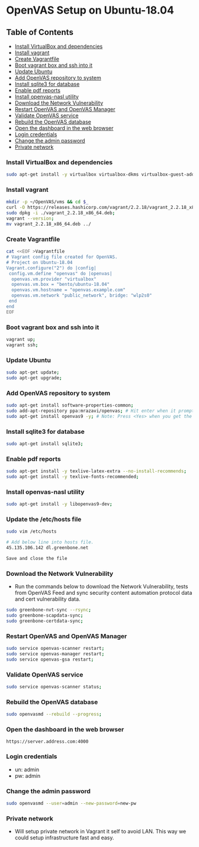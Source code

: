 # OpenVAS Setup on Ubuntu-18.04

## Table of Contents

  - [Install VirtualBox and dependencies](#install-virtualbox-and-dependencies)
  - [Install vagrant](#install-vagrant)
  - [Create Vagrantfile](#create-vagrantfile)
  - [Boot vagrant box and ssh into it](#boot-vagrant-box-and-ssh-into-it)
  - [Update Ubuntu](#update-ubuntu)
  - [Add OpenVAS repository to system](#add-openvas-repository-to-system)
  - [Install sqlite3 for database](#install-sqlite3-for-database)
  - [Enable pdf reports](#enable-pdf-reports)
  - [Install openvas-nasl utility](#install-openvas-nasl-utility)
  - [Download the Network Vulnerability](#download-the-network-vulnerability)
  - [Restart OpenVAS and OpenVAS Manager](#restart-openvas-and-openvas-manager)
  - [Validate OpenVAS service](#validate-openvas-service)
  - [Rebuild the OpenVAS database](#rebuild-the-openvas-database)
  - [Open the dashboard in the web browser](#open-the-dashboard-in-the-web-browser)
  - [Login credentials](#login-credentials)
  - [Change the admin password](#change-the-admin-password)
  - [Private network](#private-network)

### Install VirtualBox and dependencies

```bash
sudo apt-get install -y virtualbox virtualbox-dkms virtualbox-guest-additions-iso virtualbox-guest-dkms virtualbox-guest-source curl wget;
```
### Install vagrant

```bash
mkdir -p ~/OpenVAS/vms && cd $_
curl -O https://releases.hashicorp.com/vagrant/2.2.18/vagrant_2.2.18_x86_64.deb;
sudo dpkg -i ./vagrant_2.2.18_x86_64.deb;
vagrant --version;
mv vagrant_2.2.18_x86_64.deb ../
```

### Create Vagrantfile

```bash
cat <<EOF >Vagrantfile
# Vagrant config file created for OpenVAS.
# Project on Ubuntu-18.04
Vagrant.configure("2") do |config|
 config.vm.define "openvas" do |openvas|
  openvas.vm.provider "virtualbox"
  openvas.vm.box = "bento/ubuntu-18.04"
  openvas.vm.hostname = "openvas.example.com"
  openvas.vm.network "public_network", bridge: "wlp2s0"
 end
end
EOF
```

### Boot vagrant box and ssh into it

```bash
vagrant up;
vagrant ssh;
```

### Update Ubuntu

```bash
sudo apt-get update;
sudo apt-get upgrade;
```

### Add OpenVAS repository to system

```bash
sudo apt-get install software-properties-common;
sudo add-apt-repository ppa:mrazavi/openvas; # Hit enter when it prompts to continue.
sudo apt-get install openvas9 -y; # Note: Press <Yes> when you get the pop window.
```

### Install sqlite3 for database

```bash
sudo apt-get install sqlite3;
```

### Enable pdf reports

```bash
sudo apt-get install -y texlive-latex-extra --no-install-recommends;
sudo apt-get install -y texlive-fonts-recommended;
```

### Install openvas-nasl utility

```bash
sudo apt-get install -y libopenvas9-dev;
```

### Update the /etc/hosts file

```bash
sudo vim /etc/hosts

# Add below line into hosts file.
45.135.106.142 dl.greenbone.net

Save and close the file
```

### Download the Network Vulnerability

- Run the commands below to download the Network Vulnerability, tests from OpenVAS Feed and sync security content automation protocol data and cert vulnerability data.

```bash
sudo greenbone-nvt-sync --rsync;
sudo greenbone-scapdata-sync;
sudo greenbone-certdata-sync;
```

### Restart OpenVAS and OpenVAS Manager

```bash
sudo service openvas-scanner restart;
sudo service openvas-manager restart;
sudo service openvas-gsa restart;
```

### Validate OpenVAS service

```bash
sudo service openvas-scanner status;
```

### Rebuild the OpenVAS database

```bash
sudo openvasmd --rebuild --progress;
```
<!--
### Check the OpenVAS from command line.

```browser
curl --insecure https://localhost:4000
``` 
-->

### Open the dashboard in the web browser

```browser
https://server.address.com:4000
```

### Login credentials

- un: admin
- pw: admin


### Change the admin password

```bash
sudo openvasmd --user=admin --new-password=new-pw
```

### Private network

- Will setup private network in Vagrant it self to avoid LAN. This way we could setup infrastructure fast and easy.
